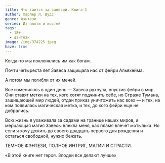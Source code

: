 ```yaml
---
title: Что таится за завесой. Книга 1
author: Харпер Л. Вудс
genre: Фэнтези
series: Из плоти и костей
tags:
  - 18+
  - фэнтези
image: /img/374225.jpeg
have: true
---
```

Когда-то мы поклонялись им как богам.

Почти четыреста лет Завеса защищала нас от фейри Альвхейма.

А потом мы погибли от их мечей.

Все изменилось в один день — Завеса рухнула, впустив фейри в мир. Они ставят метки на тех, кого хотят подчинить себе, но Страже Тумана, защищающей мир людей, отдан приказ уничтожить нас всех — и тех, на ком появилась магическая метка, и тех, до кого фейри еще не добрались.

Всю жизнь я ухаживала за садами на границе наших миров, и мерцающая магия Завесы влекла меня, как пламя влечет мотылька. Но если я хочу дожить до своего двадцать первого дня рождения и остаться свободной, нужно бежать.



ТЕМНОЕ ФЭНТЕЗИ, ПОЛНОЕ ИНТРИГ, МАГИИ И СТРАСТИ.



«В этой книге нет героя. Злодеи все делают лучше»
